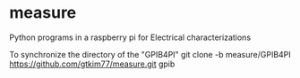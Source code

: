 # measure
Python programs in a raspberry pi for Electrical characterizations

To synchronize the directory of the "GPIB4PI"
  git clone -b measure/GPIB4PI https://github.com/gtkim77/measure.git gpib
